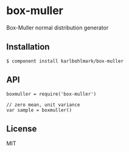 
# box-muller

  Box-Muller normal distribution generator

## Installation

    $ component install karlbohlmark/box-muller

## API
	boxmuller = require('box-muller')

	// zero mean, unit variance
	var sample = boxmuller()
   

## License

  MIT
